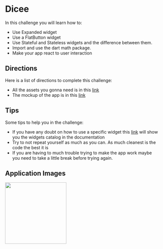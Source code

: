 # Dicee

In this challenge you will learn how to:

- Use Expanded widget
- Use a FlatButton widget
- Use Stateful and Stateless widgets and the difference between them.
- Import and use the dart math package.
- Make your app react to user interaction

## Directions

Here is a list of directions to complete this challenge:

- All the assets you gonna need is in this [link](https://github.com/VictorTiburcio/berkanna-flutter-challenges/tree/main/assets/dicee)
- The mockup of the app is in this [link](https://www.figma.com/file/jCxSUrwKALTWNh5EWrp6sV/Dicee?node-id=1%3A3)

## Tips

Some tips to help you in the challenge:

- If you have any doubt on how to use a specific widget this [link](https://flutter.dev/docs/development/ui/widgets) will show you the widgets catalog in the documentation
- Try to not repeat yourself as much as you can. As much cleanest is the code the best it is
- If you are having to much trouble trying to make the app work maybe you need to take a little break before trying again.

## Application Images

<p align="left">
    <img src="https://github.com/VictorTiburcio/berkanna-flutter-challenges/blob/main/assets/dicee/pixel-3a.png" width="200" max-height="50%" style="margin-right:20px"/>
</p>